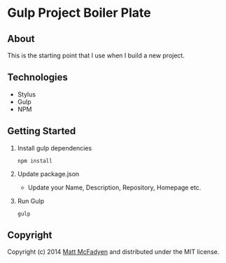 # Gulp Project Boiler Plate

## About
This is the starting point that I use when I build a new project.

## Technologies
* Stylus
* Gulp
* NPM

## Getting Started
1. Install gulp dependencies
	
	```
	npm install
	```
2. Update package.json
	* Update your Name, Description, Repository, Homepage etc.
3. Run Gulp
	
	``` 
	gulp
	```

## Copyright

Copyright (c) 2014 [Matt McFadyen](http://twitter.com/mattmcfad) and distributed under the MIT license.